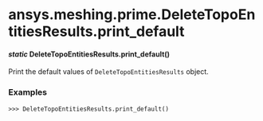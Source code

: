 # ansys.meshing.prime.DeleteTopoEntitiesResults.print_default

<a id="ansys.meshing.prime.DeleteTopoEntitiesResults.print_default"></a>

#### *static* DeleteTopoEntitiesResults.print_default()

Print the default values of `DeleteTopoEntitiesResults` object.

### Examples

```pycon
>>> DeleteTopoEntitiesResults.print_default()
```

<!-- !! processed by numpydoc !! -->
